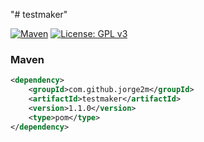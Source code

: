 "# testmaker" 

[![Maven](https://img.shields.io/maven-central/v/com.github.jorge2m.testmaker/testmaker-all.svg)](https://search.maven.org/#search|ga|1|com.github.jorge2m.testmaker)
[![License: GPL v3](https://img.shields.io/badge/License-GPLv3-blue.svg)](https://github.com/Jorge2M/testmaker/blob/master/LICENSE)

### Maven
```xml
<dependency>
    <groupId>com.github.jorge2m</groupId>
    <artifactId>testmaker</artifactId>
    <version>1.1.0</version>
    <type>pom</type>
</dependency>
```